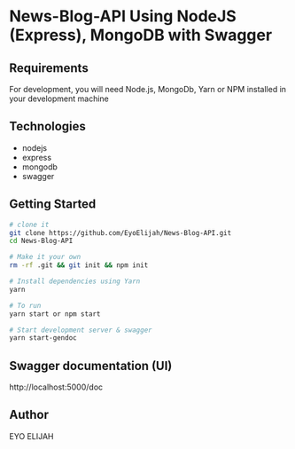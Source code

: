 # News-Blog-API Using NodeJS (Express), MongoDB with Swagger

## Requirements

For development, you will need Node.js, MongoDb, Yarn or NPM installed in your development machine

## Technologies

- nodejs
- express
- mongodb
- swagger

## Getting Started

```sh
# clone it
git clone https://github.com/EyoElijah/News-Blog-API.git
cd News-Blog-API

# Make it your own
rm -rf .git && git init && npm init

# Install dependencies using Yarn
yarn

# To run
yarn start or npm start

# Start development server & swagger
yarn start-gendoc

```

## Swagger documentation (UI)

http://localhost:5000/doc

## Author

EYO ELIJAH
